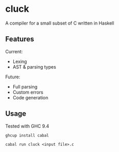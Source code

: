 # cluck

A compiler for a small subset of C written in Haskell

## Features

Current:

- Lexing
- AST & parsing types

Future:

- Full parsing
- Custom errors
- Code generation

## Usage

Tested with GHC 9.4

```
ghcup install cabal
```

```
cabal run cluck <input file>.c
```
